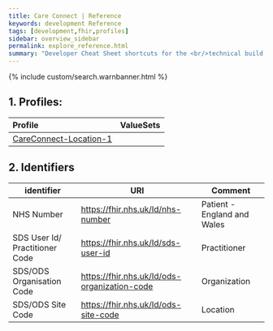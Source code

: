 ```yaml
---
title: Care Connect | Reference
keywords: development Reference
tags: [development,fhir,profiles]
sidebar: overview_sidebar
permalink: explore_reference.html
summary: "Developer Cheat Sheet shortcuts for the <br/>technical build of FHIR&reg; ODS Lookup API."
---
```


{% include custom/search.warnbanner.html %}

## 1. Profiles: ##

| Profile | ValueSets |
| :--------- |:-------- |
| [CareConnect-Location-1](StructureDefinitions/CareConnect-Location-1.xml) | |

## 2. Identifiers ##

| identifier | URI | Comment |
|--------------------------------------------|----------|----|
| NHS Number | https://fhir.nhs.uk/Id/nhs-number | Patient - England and Wales |
| SDS User Id/ Practitioner Code | https://fhir.nhs.uk/Id/sds-user-id | Practitioner |
| SDS/ODS Organisation Code | https://fhir.nhs.uk/Id/ods-organization-code | Organization |
| SDS/ODS Site Code | https://fhir.nhs.uk/Id/ods-site-code | Location |

